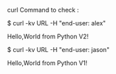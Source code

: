 curl Command to check :

$ curl -kv URL -H "end-user: alex"

<html>Hello,World from Python V2!</html>

$ curl -kv URL -H "end-user: jason"

<html>Hello,World from Python V1!</html>
